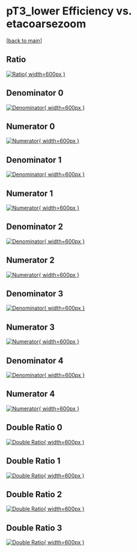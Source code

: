 # pT3_lower Efficiency vs. etacoarsezoom

[[back to main](./)]



## Ratio

[![Ratio](../mtv/var/pT3_lower_loweta_13_0_eff_etacoarsezoom.png){ width=600px }](../mtv/var/pT3_lower_loweta_13_0_eff_etacoarsezoom.pdf)

## Denominator 0

[![Denominator](../mtv/den/pT3_lower_loweta_13_0_eff_etacoarsezoom_den0.png){ width=600px }](../mtv/den/pT3_lower_loweta_13_0_eff_etacoarsezoom_den0.pdf)

## Numerator 0

[![Numerator](../mtv/num/pT3_lower_loweta_13_0_eff_etacoarsezoom_num0.png){ width=600px }](../mtv/num/pT3_lower_loweta_13_0_eff_etacoarsezoom_num0.pdf)

## Denominator 1

[![Denominator](../mtv/den/pT3_lower_loweta_13_0_eff_etacoarsezoom_den1.png){ width=600px }](../mtv/den/pT3_lower_loweta_13_0_eff_etacoarsezoom_den1.pdf)

## Numerator 1

[![Numerator](../mtv/num/pT3_lower_loweta_13_0_eff_etacoarsezoom_num1.png){ width=600px }](../mtv/num/pT3_lower_loweta_13_0_eff_etacoarsezoom_num1.pdf)

## Denominator 2

[![Denominator](../mtv/den/pT3_lower_loweta_13_0_eff_etacoarsezoom_den2.png){ width=600px }](../mtv/den/pT3_lower_loweta_13_0_eff_etacoarsezoom_den2.pdf)

## Numerator 2

[![Numerator](../mtv/num/pT3_lower_loweta_13_0_eff_etacoarsezoom_num2.png){ width=600px }](../mtv/num/pT3_lower_loweta_13_0_eff_etacoarsezoom_num2.pdf)

## Denominator 3

[![Denominator](../mtv/den/pT3_lower_loweta_13_0_eff_etacoarsezoom_den3.png){ width=600px }](../mtv/den/pT3_lower_loweta_13_0_eff_etacoarsezoom_den3.pdf)

## Numerator 3

[![Numerator](../mtv/num/pT3_lower_loweta_13_0_eff_etacoarsezoom_num3.png){ width=600px }](../mtv/num/pT3_lower_loweta_13_0_eff_etacoarsezoom_num3.pdf)

## Denominator 4

[![Denominator](../mtv/den/pT3_lower_loweta_13_0_eff_etacoarsezoom_den4.png){ width=600px }](../mtv/den/pT3_lower_loweta_13_0_eff_etacoarsezoom_den4.pdf)

## Numerator 4

[![Numerator](../mtv/num/pT3_lower_loweta_13_0_eff_etacoarsezoom_num4.png){ width=600px }](../mtv/num/pT3_lower_loweta_13_0_eff_etacoarsezoom_num4.pdf)

## Double Ratio 0

[![Double Ratio](../mtv/ratio/pT3_lower_loweta_13_0_eff_etacoarsezoom_ratio0.png){ width=600px }](../mtv/ratio/pT3_lower_loweta_13_0_eff_etacoarsezoom_ratio0.pdf)

## Double Ratio 1

[![Double Ratio](../mtv/ratio/pT3_lower_loweta_13_0_eff_etacoarsezoom_ratio1.png){ width=600px }](../mtv/ratio/pT3_lower_loweta_13_0_eff_etacoarsezoom_ratio1.pdf)

## Double Ratio 2

[![Double Ratio](../mtv/ratio/pT3_lower_loweta_13_0_eff_etacoarsezoom_ratio2.png){ width=600px }](../mtv/ratio/pT3_lower_loweta_13_0_eff_etacoarsezoom_ratio2.pdf)

## Double Ratio 3

[![Double Ratio](../mtv/ratio/pT3_lower_loweta_13_0_eff_etacoarsezoom_ratio3.png){ width=600px }](../mtv/ratio/pT3_lower_loweta_13_0_eff_etacoarsezoom_ratio3.pdf)

